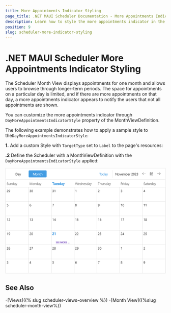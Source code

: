 ```yaml
---
title: More Appointments Indicator Styling
page_title: .NET MAUI Scheduler Documentation - More Appointments Indicator Styling
description: Learn how to style the more appointments indicator in the Month view of the Telerik .NET MAUI Scheduler control.
position: 9
slug: scheduler-more-indicator-styling
---
```


# .NET MAUI Scheduler More Appointments Indicator Styling

The Scheduler Month View displays appointments for one month and allows users to browse through longer-term periods. The space for appointments on a particular day is limited, and if there are more appointments on that day, a more appointments indicator appears to notify the users that not all appointments are shown.

You can customize the more appointments indicator through `DayMoreAppointmentsIndicatorStyle` property of the MonthViewDefinition.  

The following example demonstrates how to apply a sample style to the`DayMoreAppointmentsIndicatorStyle`:

**1.** Add a custom Style with `TargetType` set to `Label` to the page's resources:

<snippet id='scheduler-moreindicator-style'/>

**.2** Define the Scheduler with a MonthViewDefinition with the `DayMoreAppointmentsIndicatorStyle` applied:

<snippet id='scheduler-moreindicatorstyling-definition'/>

![.NET MAUI Scheduler More Appointments Indicator Styling](images/scheduler-moreindicator-styling.png)

## See Also

-[Views]({% slug scheduler-views-overview %})
-[Month View]({%slug scheduler-month-view%})
